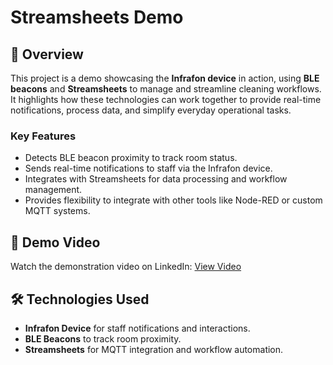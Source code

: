 # Streamsheets Demo  

## 📖 Overview  
This project is a demo showcasing the **Infrafon device** in action, using **BLE beacons** and **Streamsheets** to manage and streamline cleaning workflows. It highlights how these technologies can work together to provide real-time notifications, process data, and simplify everyday operational tasks.  

### Key Features  
- Detects BLE beacon proximity to track room status.  
- Sends real-time notifications to staff via the Infrafon device.  
- Integrates with Streamsheets for data processing and workflow management.  
- Provides flexibility to integrate with other tools like Node-RED or custom MQTT systems.  

## 🎥 Demo Video  
Watch the demonstration video on LinkedIn: [View Video](https://www.linkedin.com/posts/infrafon_ztna-zerotrust-ble-activity-7275930284796088320-MqLY?utm_source=share&utm_medium=member_desktop)  

## 🛠️ Technologies Used  
- **Infrafon Device** for staff notifications and interactions.  
- **BLE Beacons** to track room proximity.  
- **Streamsheets** for MQTT integration and workflow automation.  